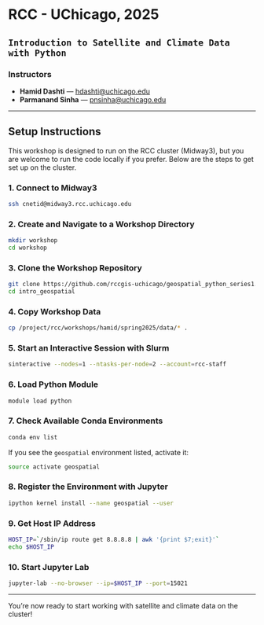 # RCC - UChicago, 2025

## `Introduction to Satellite and Climate Data with Python`

### Instructors

- **Hamid Dashti** — hdashti@uchicago.edu  
- **Parmanand Sinha** — pnsinha@uchicago.edu

---

## Setup Instructions

This workshop is designed to run on the RCC cluster (Midway3), but you are welcome to run the code locally if you prefer. Below are the steps to get set up on the cluster.

### 1. Connect to Midway3
```bash
ssh cnetid@midway3.rcc.uchicago.edu
```

### 2. Create and Navigate to a Workshop Directory
```bash
mkdir workshop
cd workshop
```

### 3. Clone the Workshop Repository
```bash
git clone https://github.com/rccgis-uchicago/geospatial_python_series1.git
cd intro_geospatial
```

### 4. Copy Workshop Data
```bash
cp /project/rcc/workshops/hamid/spring2025/data/* .
```

### 5. Start an Interactive Session with Slurm
```bash
sinteractive --nodes=1 --ntasks-per-node=2 --account=rcc-staff
```

### 6. Load Python Module
```bash
module load python
```

### 7. Check Available Conda Environments
```bash
conda env list
```

If you see the `geospatial` environment listed, activate it:
```bash
source activate geospatial
```

### 8. Register the Environment with Jupyter
```bash
ipython kernel install --name geospatial --user
```

### 9. Get Host IP Address
```bash
HOST_IP=`/sbin/ip route get 8.8.8.8 | awk '{print $7;exit}'`
echo $HOST_IP
```

### 10. Start Jupyter Lab
```bash
jupyter-lab --no-browser --ip=$HOST_IP --port=15021
```

---

You’re now ready to start working with satellite and climate data on the cluster!
